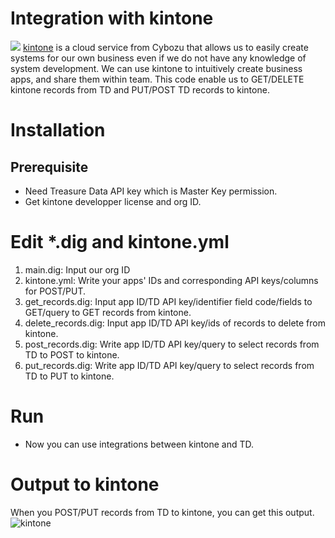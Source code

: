 # Integration with kintone
<a href='https://treasure-boxes-deploy.s3.amazonaws.com/index.html?tdboxurl=https%3A%2F%2Fgithub.com%2Ftreasure-data%2Ftreasure-boxes%2Ftree%2Fmaster%2Fintegration-box%2Fkintone' target='_blank'><img src='https://treasure-boxes-deploy.s3.amazonaws.com/images/button_deploy-treasure-box.png'></a>
[kintone](https://www.kintone.com/) is a cloud service from Cybozu that allows us to easily create systems for our own business even if we do not have any knowledge of system development. We can use kintone to intuitively create business apps, and share them within team.
This code enable us to GET/DELETE kintone records from TD and PUT/POST TD records to kintone.

# Installation

## Prerequisite
- Need Treasure Data API key which is Master Key permission.
- Get kintone developper license and org ID.

# Edit *.dig and kintone.yml
1. main.dig: Input our org ID
2. kintone.yml: Write your apps' IDs and corresponding API keys/columns for POST/PUT.
3. get_records.dig: Input app ID/TD API key/identifier field code/fields to GET/query to GET records from kintone.
4. delete_records.dig: Input app ID/TD API key/ids of records to delete from kintone.
5. post_records.dig: Write app ID/TD API key/query to select records from TD to POST to kintone.
6. put_records.dig: Write app ID/TD API key/query to select records from TD to PUT to kintone.


# Run
- Now you can use integrations between kintone and TD.

# Output to kintone
When you POST/PUT records from TD to kintone, you can get this output.
![kintone](https://github.com/treasure-data/treasure-boxes/blob/master/integration-box/kintone/Screen%20Shot%202019-08-06%20at%2013.41.06.png "demo data")
